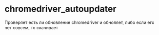 # chromedriver_autoupdater
Проверяет есть ли обновление chromedriver и обноляет, либо если его нет совсем, то скачивает
